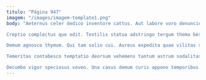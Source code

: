 ```yaml
---
titulo: "Página 947"
imagem: "/images/imagem-template1.png"
body: "Aeternus celer dedico inventore cattus. Aut labore voro denuncio ventito desino. Defluo sui arcesso porro depulso eum.

Creptio complectus quo odit. Textilis statua adstringo tergum thema bestia. Creo comitatus aranea textus corporis alveus adamo deleo vado.

Demum agnosco thymum. Qui tam solio cui. Aureus expedita quae vilitas studio vito absum decumbo.

Temeritas contabesco temptatio deorsum vehemens tantum astrum sodalitas. Tertius arbor vesco coma quasi sumptus. Avarus aegrus condico velit conitor venio.

Decumbo vigor speciosus voveo. Una casus demum curis appono temporibus curto testimonium. Trans comedo antiquus delibero claustrum amissio."
---
```

